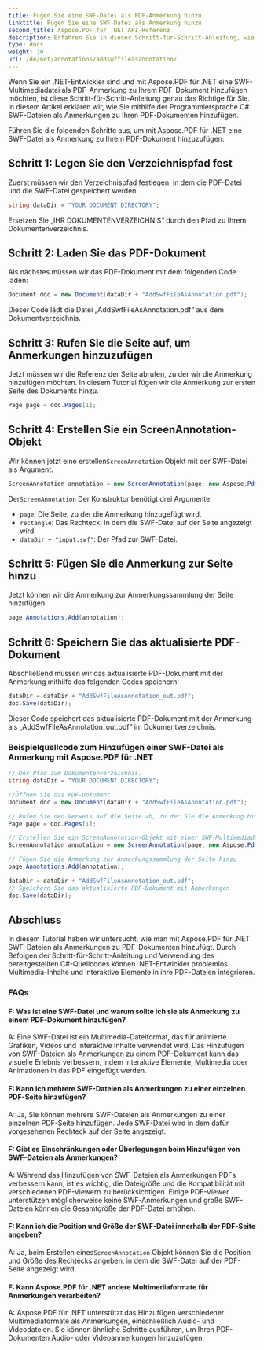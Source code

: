 ```yaml
---
title: Fügen Sie eine SWF-Datei als PDF-Anmerkung hinzu
linktitle: Fügen Sie eine SWF-Datei als Anmerkung hinzu
second_title: Aspose.PDF für .NET API-Referenz
description: Erfahren Sie in dieser Schritt-für-Schritt-Anleitung, wie Sie SWF-Dateien als PDF-Anmerkungen in Aspose.PDF für .NET hinzufügen.
type: docs
weight: 30
url: /de/net/annotations/addswffileasannotation/
---
```

Wenn Sie ein .NET-Entwickler sind und mit Aspose.PDF für .NET eine SWF-Multimediadatei als PDF-Anmerkung zu Ihrem PDF-Dokument hinzufügen möchten, ist diese Schritt-für-Schritt-Anleitung genau das Richtige für Sie. In diesem Artikel erklären wir, wie Sie mithilfe der Programmiersprache C# SWF-Dateien als Anmerkungen zu Ihren PDF-Dokumenten hinzufügen. 

Führen Sie die folgenden Schritte aus, um mit Aspose.PDF für .NET eine SWF-Datei als Anmerkung zu Ihrem PDF-Dokument hinzuzufügen:

## Schritt 1: Legen Sie den Verzeichnispfad fest

Zuerst müssen wir den Verzeichnispfad festlegen, in dem die PDF-Datei und die SWF-Datei gespeichert werden. 

```csharp
string dataDir = "YOUR DOCUMENT DIRECTORY";
```

Ersetzen Sie „IHR DOKUMENTENVERZEICHNIS“ durch den Pfad zu Ihrem Dokumentenverzeichnis.

## Schritt 2: Laden Sie das PDF-Dokument

Als nächstes müssen wir das PDF-Dokument mit dem folgenden Code laden:

```csharp
Document doc = new Document(dataDir + "AddSwfFileAsAnnotation.pdf");
```

Dieser Code lädt die Datei „AddSwfFileAsAnnotation.pdf“ aus dem Dokumentverzeichnis.

## Schritt 3: Rufen Sie die Seite auf, um Anmerkungen hinzuzufügen

Jetzt müssen wir die Referenz der Seite abrufen, zu der wir die Anmerkung hinzufügen möchten. In diesem Tutorial fügen wir die Anmerkung zur ersten Seite des Dokuments hinzu.

```csharp
Page page = doc.Pages[1];
```

## Schritt 4: Erstellen Sie ein ScreenAnnotation-Objekt

 Wir können jetzt eine erstellen`ScreenAnnotation` Objekt mit der SWF-Datei als Argument.

```csharp
ScreenAnnotation annotation = new ScreenAnnotation(page, new Aspose.Pdf.Rectangle(0, 400, 600, 700), dataDir + "input.swf");
```

 Der`ScreenAnnotation` Der Konstruktor benötigt drei Argumente:

- `page`: Die Seite, zu der die Anmerkung hinzugefügt wird.
- `rectangle`: Das Rechteck, in dem die SWF-Datei auf der Seite angezeigt wird.
- `dataDir + "input.swf"`: Der Pfad zur SWF-Datei.

## Schritt 5: Fügen Sie die Anmerkung zur Seite hinzu

Jetzt können wir die Anmerkung zur Anmerkungssammlung der Seite hinzufügen.

```csharp
page.Annotations.Add(annotation);
```

## Schritt 6: Speichern Sie das aktualisierte PDF-Dokument

Abschließend müssen wir das aktualisierte PDF-Dokument mit der Anmerkung mithilfe des folgenden Codes speichern:

```csharp
dataDir = dataDir + "AddSwfFileAsAnnotation_out.pdf";
doc.Save(dataDir);
```

Dieser Code speichert das aktualisierte PDF-Dokument mit der Anmerkung als „AddSwfFileAsAnnotation_out.pdf“ im Dokumentverzeichnis.

### Beispielquellcode zum Hinzufügen einer SWF-Datei als Anmerkung mit Aspose.PDF für .NET

```csharp
// Der Pfad zum Dokumentenverzeichnis.
string dataDir = "YOUR DOCUMENT DIRECTORY";

//Öffnen Sie das PDF-Dokument
Document doc = new Document(dataDir + "AddSwfFileAsAnnotation.pdf");

// Rufen Sie den Verweis auf die Seite ab, zu der Sie die Anmerkung hinzufügen müssen
Page page = doc.Pages[1];

// Erstellen Sie ein ScreenAnnotation-Objekt mit einer SWF-Multimediadatei als Argument
ScreenAnnotation annotation = new ScreenAnnotation(page, new Aspose.Pdf.Rectangle(0, 400, 600, 700), dataDir + "input.swf");

// Fügen Sie die Anmerkung zur Anmerkungssammlung der Seite hinzu
page.Annotations.Add(annotation);

dataDir = dataDir + "AddSwfFileAsAnnotation_out.pdf";
// Speichern Sie das aktualisierte PDF-Dokument mit Anmerkungen
doc.Save(dataDir);
```        

## Abschluss

In diesem Tutorial haben wir untersucht, wie man mit Aspose.PDF für .NET SWF-Dateien als Anmerkungen zu PDF-Dokumenten hinzufügt. Durch Befolgen der Schritt-für-Schritt-Anleitung und Verwendung des bereitgestellten C#-Quellcodes können .NET-Entwickler problemlos Multimedia-Inhalte und interaktive Elemente in ihre PDF-Dateien integrieren.

### FAQs

#### F: Was ist eine SWF-Datei und warum sollte ich sie als Anmerkung zu einem PDF-Dokument hinzufügen?

A: Eine SWF-Datei ist ein Multimedia-Dateiformat, das für animierte Grafiken, Videos und interaktive Inhalte verwendet wird. Das Hinzufügen von SWF-Dateien als Anmerkungen zu einem PDF-Dokument kann das visuelle Erlebnis verbessern, indem interaktive Elemente, Multimedia oder Animationen in das PDF eingefügt werden.

#### F: Kann ich mehrere SWF-Dateien als Anmerkungen zu einer einzelnen PDF-Seite hinzufügen?

A: Ja, Sie können mehrere SWF-Dateien als Anmerkungen zu einer einzelnen PDF-Seite hinzufügen. Jede SWF-Datei wird in dem dafür vorgesehenen Rechteck auf der Seite angezeigt.

#### F: Gibt es Einschränkungen oder Überlegungen beim Hinzufügen von SWF-Dateien als Anmerkungen?

A: Während das Hinzufügen von SWF-Dateien als Anmerkungen PDFs verbessern kann, ist es wichtig, die Dateigröße und die Kompatibilität mit verschiedenen PDF-Viewern zu berücksichtigen. Einige PDF-Viewer unterstützen möglicherweise keine SWF-Anmerkungen und große SWF-Dateien können die Gesamtgröße der PDF-Datei erhöhen.

#### F: Kann ich die Position und Größe der SWF-Datei innerhalb der PDF-Seite angeben?

 A: Ja, beim Erstellen eines`ScreenAnnotation` Objekt können Sie die Position und Größe des Rechtecks angeben, in dem die SWF-Datei auf der PDF-Seite angezeigt wird.

#### F: Kann Aspose.PDF für .NET andere Multimediaformate für Anmerkungen verarbeiten?

A: Aspose.PDF für .NET unterstützt das Hinzufügen verschiedener Multimediaformate als Anmerkungen, einschließlich Audio- und Videodateien. Sie können ähnliche Schritte ausführen, um Ihren PDF-Dokumenten Audio- oder Videoanmerkungen hinzuzufügen.